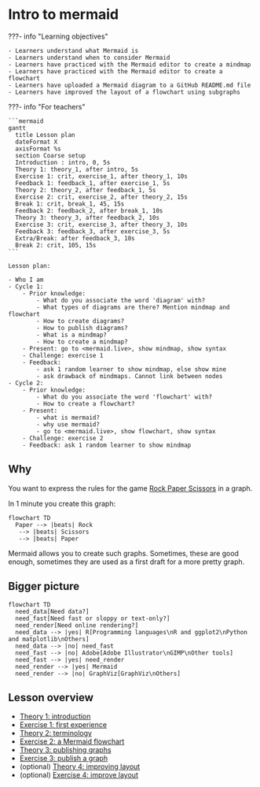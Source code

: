# Intro to mermaid

???- info "Learning objectives"

    - Learners understand what Mermaid is
    - Learners understand when to consider Mermaid
    - Learners have practiced with the Mermaid editor to create a mindmap
    - Learners have practiced with the Mermaid editor to create a flowchart
    - Learners have uploaded a Mermaid diagram to a GitHub README.md file
    - Learners have improved the layout of a flowchart using subgraphs

???- info "For teachers"

    ```mermaid
    gantt
      title Lesson plan
      dateFormat X
      axisFormat %s
      section Coarse setup
      Introduction : intro, 0, 5s
      Theory 1: theory_1, after intro, 5s
      Exercise 1: crit, exercise_1, after theory_1, 10s
      Feedback 1: feedback_1, after exercise_1, 5s
      Theory 2: theory_2, after feedback_1, 5s
      Exercise 2: crit, exercise_2, after theory_2, 15s
      Break 1: crit, break_1, 45, 15s
      Feedback 2: feedback_2, after break_1, 10s
      Theory 3: theory_3, after feedback_2, 10s
      Exercise 3: crit, exercise_3, after theory_3, 10s
      Feedback 3: feedback_3, after exercise_3, 5s
      Extra/Break: after feedback_3, 10s
      Break 2: crit, 105, 15s
    ```

    Lesson plan:

    - Who I am
    - Cycle 1:
        - Prior knowledge:
            - What do you associate the word 'diagram' with?
            - What types of diagrams are there? Mention mindmap and flowchart
            - How to create diagrams?
            - How to publish diagrams?
            - What is a mindmap?
            - How to create a mindmap?
        - Present: go to <mermaid.live>, show mindmap, show syntax
        - Challenge: exercise 1
        - Feedback:
            - ask 1 random learner to show mindmap, else show mine
            - ask drawback of mindmaps. Cannot link between nodes
    - Cycle 2:
        - Prior knowledge:
            - What do you associate the word 'flowchart' with?
            - How to create a flowchart?
        - Present:
            - what is mermaid?
            - why use mermaid?
            - go to <mermaid.live>, show flowchart, show syntax
        - Challenge: exercise 2
        - Feedback: ask 1 random learner to show mindmap

## Why

You want to express the rules for the game
[Rock Paper Scissors](https://en.wikipedia.org/wiki/Rock_paper_scissors)
in a graph.

In 1 minute you create this graph:

```mermaid
flowchart TD
  Paper --> |beats| Rock 
   --> |beats| Scissors
   --> |beats| Paper
```

Mermaid allows you to create such graphs.
Sometimes, these are good enough, sometimes they are used as a
first draft for a more pretty graph.

## Bigger picture

```mermaid
flowchart TD
  need_data[Need data?]
  need_fast[Need fast or sloppy or text-only?]
  need_render[Need online rendering?]
  need_data --> |yes| R[Programming languages\nR and ggplot2\nPython and matplotlib\nOthers]
  need_data --> |no| need_fast
  need_fast --> |no| Adobe[Adobe Illustrator\nGIMP\nOther tools]
  need_fast --> |yes| need_render
  need_render --> |yes| Mermaid
  need_render --> |no| GraphViz[GraphViz\nOthers]
```



## Lesson overview

- [Theory 1: introduction](#theory-1-introduction)
- [Exercise 1: first experience](#exercise-1-first-experience)
- [Theory 2: terminology](#theory-2-terminology)
- [Exercise 2: a Mermaid flowchart](#exercise-2-a-flowchart)
- [Theory 3: publishing graphs](#theory-3-publishing-graphs)
- [Exercise 3: publish a graph](#exercise-3-publish-a-graph)
- (optional) [Theory 4: improving layout](#theory-4-improving-layout)
- (optional) [Exercise 4: improve layout](#exercise-4-improve-layout)
